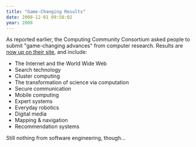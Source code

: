 ```yaml
---
title: "Game-Changing Results"
date: 2008-12-01 09:58:02
year: 2008
---
```

As reported earlier, the Computing Community Consortium asked people to submit "game-changing advances" from computer research. Results are <a href="http://www.cccblog.org/2008/11/30/game-changing-advances-from-computing-research-followup/">now up on their site</a>, and include:
<ul>
  <li>The Internet and the World Wide Web</li>
  <li>Search technology</li>
  <li>Cluster computing</li>
  <li>The transformation of science via computation</li>
  <li>Secure communication</li>
  <li>Mobile computing</li>
  <li>Expert systems</li>
  <li>Everyday robotics</li>
  <li>Digital media</li>
  <li>Mapping &amp; navigation</li>
  <li>Recommendation systems</li>
</ul>
Still nothing from software engineering, though...
